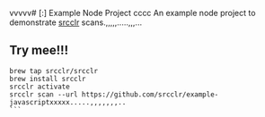 vvvvv# [:] Example Node Project
cccc
An example node project to demonstrate [srcclr](https://www.srcclr.com) scans.,,,,,.....,,,...

## Try mee!!!

```````
brew tap srcclr/srcclr
brew install srcclr
srcclr activate
srcclr scan --url https://github.com/srcclr/example-javascriptxxxxx.....,,,,,,,..
```

